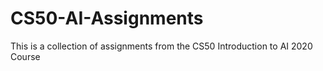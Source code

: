 # CS50-AI-Assignments
This is a collection of assignments from the CS50 Introduction to AI 2020 Course
